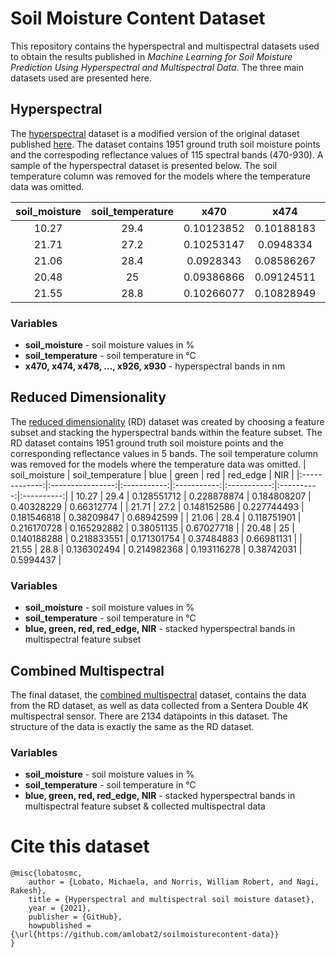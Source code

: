 # Soil Moisture Content Dataset

This repository contains the hyperspectral and multispectral datasets used to obtain the results published in 
*Machine Learning for Soil Moisture Prediction Using Hyperspectral and Multispectral Data*. The three main datasets used are presented here.

## Hyperspectral

The [hyperspectral](https://github.com/amlobat2/smc-data/blob/main/hyperspectral_dataset.csv) dataset is a modified version of the original dataset published 
[here](https://github.com/felixriese/hyperspectral-soilmoisture-dataset/blob/master/README.md). The dataset contains 1951 ground truth soil moisture points and
the correspoding reflectance values of 115 spectral bands (470-930). A sample of the hyperspectral dataset is presented below. The soil temperature column was removed for the models where the temperature data was omitted.

| soil_moisture | soil_temperature |    x470    |    x474    |    x478    |    x482    |    x486    | ....... |    x914    |    x918    |    x922    |    x926    |    x930    |
|:-------------:|:----------------:|:----------:|:----------:|:----------:|:----------:|:----------:|:-------:|:----------:|:----------:|:----------:|:----------:|:----------:|
|     10.27     |       29.4       | 0.10123852 | 0.10188183 | 0.10201255 | 0.09744575 | 0.09515578 | ....... | 0.71040456 | 0.71463732 | 0.71226611 | 0.71242056 | 0.72392433 |
|     21.71     |       27.2       | 0.10253147 |  0.0948334 | 0.10382726 | 0.09437256 | 0.10021864 | ....... | 0.72635033 | 0.72040551 | 0.71101871 | 0.71305608 | 0.72743108 |
|     21.06     |       28.4       |  0.0928343 | 0.08586267 | 0.08321736 | 0.08515299 | 0.08386171 | ....... | 0.69956962 | 0.70145289 |  0.695842  | 0.68869439 | 0.69806206 |
|     20.48     |        25        | 0.09386866 | 0.09124511 | 0.09151317 | 0.09257986 | 0.09567505 | ....... | 0.69588982 | 0.68847447 | 0.68586279 | 0.68551678 | 0.69236359 |
|     21.55     |       28.8       | 0.10266077 | 0.10828949 | 0.11004912 | 0.10384823 | 0.10307461 | ....... | 0.64682591 | 0.64006289 | 0.63264033 | 0.63827629 | 0.65137848 |  

### Variables
- **soil_moisture** - soil moisture values in % 
- **soil_temperature** - soil temperature in &deg;C
- **x470, x474, x478, ..., x926, x930** - hyperspectral bands in nm 


## Reduced Dimensionality

The [reduced dimensionality](https://github.com/amlobat2/smc-data/blob/main/reduced_dimensionality.csv) (RD) dataset was created by choosing a feature subset and stacking the hyperspectral bands within the feature subset. The RD dataset contains 1951 ground truth soil moisture points and the corresponding reflectance values in 5 bands. The soil temperature column was removed for the models where the temperature data was omitted.
| soil_moisture | soil_temperature |     blue    |    green    |     red     |  red_edge  |     NIR    |
|:-------------:|:----------------:|:-----------:|:-----------:|:-----------:|:----------:|:----------:|
|     10.27     |       29.4       | 0.128551712 | 0.228878874 | 0.184808207 | 0.40328229 | 0.66312774 |
|     21.71     |       27.2       | 0.148152586 | 0.227744493 | 0.181546818 | 0.38209847 | 0.68942599 |
|     21.06     |       28.4       | 0.118751901 | 0.216170728 | 0.165292882 | 0.38051135 | 0.67027718 |
|     20.48     |        25        | 0.140188288 | 0.218833551 | 0.171301754 | 0.37484883 | 0.66981131 |
|     21.55     |       28.8       | 0.136302494 | 0.214982368 | 0.193116278 | 0.38742031 |  0.5994437 |


### Variables
- **soil_moisture** - soil moisture values in % 
- **soil_temperature** - soil temperature in &deg;C
- **blue, green, red, red_edge, NIR** - stacked hyperspectral bands in multispectral feature subset  


## Combined Multispectral
The final dataset, the [combined multispectral](https://github.com/amlobat2/smc-data/blob/main/combined_multispectral.csv) dataset, contains the data from the RD dataset, as well as data collected from a Sentera Double 4K multispectral sensor. There are 2134 datapoints in this dataset. The structure of the data is exactly the same as the RD dataset. 

### Variables
- **soil_moisture** - soil moisture values in % 
- **soil_temperature** - soil temperature in &deg;C
- **blue, green, red, red_edge, NIR** - stacked hyperspectral bands in multispectral feature subset & collected multispectral data 

# Cite this dataset


```
@misc{lobatosmc,
    author = {Lobato, Michaela, and Norris, William Robert, and Nagi, Rakesh},
    title = {Hyperspectral and multispectral soil moisture dataset},
    year = {2021},
    publisher = {GitHub},
    howpublished = {\url{https://github.com/amlobat2/soilmoisturecontent-data}}
}
```
